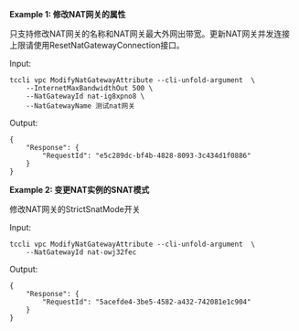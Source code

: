 **Example 1: 修改NAT网关的属性**

只支持修改NAT网关的名称和NAT网关最大外网出带宽。更新NAT网关并发连接上限请使用ResetNatGatewayConnection接口。

Input: 

```
tccli vpc ModifyNatGatewayAttribute --cli-unfold-argument  \
    --InternetMaxBandwidthOut 500 \
    --NatGatewayId nat-ig8xpno8 \
    --NatGatewayName 测试nat网关
```

Output: 
```
{
    "Response": {
        "RequestId": "e5c289dc-bf4b-4828-8093-3c434d1f0886"
    }
}
```

**Example 2: 变更NAT实例的SNAT模式**

修改NAT网关的StrictSnatMode开关

Input: 

```
tccli vpc ModifyNatGatewayAttribute --cli-unfold-argument  \
    --NatGatewayId nat-owj32fec
```

Output: 
```
{
    "Response": {
        "RequestId": "5acefde4-3be5-4582-a432-742081e1c904"
    }
}
```

